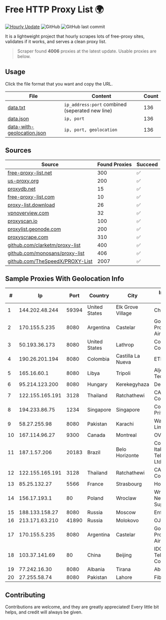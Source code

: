 
# Free HTTP Proxy List 🌍

[![Hourly Update](https://github.com/mertguvencli/http-proxy-list/actions/workflows/main.yml/badge.svg?branch=main)](https://github.com/mertguvencli/http-proxy-list/actions/workflows/main.yml)
![GitHub](https://img.shields.io/github/license/mertguvencli/http-proxy-list)
![GitHub last commit](https://img.shields.io/github/last-commit/mertguvencli/http-proxy-list)

It is a lightweight project that hourly scrapes lots of free-proxy sites, validates if it works, and serves a clean proxy list.


> Scraper found **4006** proxies at the latest update. Usable proxies are below.

## Usage

Click the file format that you want and copy the URL.


|File|Content|Count|
|----|-------|-----|
|[data.txt](https://raw.githubusercontent.com/mertguvencli/http-proxy-list/main/proxy-list/data.txt)|`ip_address:port` combined (seperated new line)|136|
|[data.json](https://raw.githubusercontent.com/mertguvencli/http-proxy-list/main/proxy-list/data.json)|`ip, port`|136|
|[data-with-geolocation.json](https://raw.githubusercontent.com/mertguvencli/http-proxy-list/main/proxy-list/data-with-geolocation.json)|`ip, port, geolocation`|136|

## Sources

|Source|Found Proxies|Succeed|
|------|-------------|-------|
|[free-proxy-list.net](https://free-proxy-list.net)|300|✅|
|[us-proxy.org](https://www.us-proxy.org)|200|✅|
|[proxydb.net](http://proxydb.net)|15|✅|
|[free-proxy-list.com](https://free-proxy-list.com/?page=&port=&type%5B%5D=http&type%5B%5D=https&up_time=0&search=Search)|10|✅|
|[proxy-list.download](https://www.proxy-list.download/HTTP)|26|✅|
|[vpnoverview.com](https://vpnoverview.com/privacy/anonymous-browsing/free-proxy-servers)|32|✅|
|[proxyscan.io](https://www.proxyscan.io)|100|✅|
|[proxylist.geonode.com](https://proxylist.geonode.com/api/proxy-list?limit=300&page=1&sort_by=lastChecked&sort_type=desc&protocols=http,https)|200|✅|
|[proxyscrape.com](https://api.proxyscrape.com/v2/?request=displayproxies&protocol=http&timeout=10000&country=all&ssl=all&anonymity=all)|310|✅|
|[github.com/clarketm/proxy-list](https://raw.githubusercontent.com/clarketm/proxy-list/master/proxy-list-raw.txt)|400|✅|
|[github.com/monosans/proxy-list](https://raw.githubusercontent.com/monosans/proxy-list/main/proxies/http.txt)|406|✅|
|[github.com/TheSpeedX/PROXY-List](https://raw.githubusercontent.com/TheSpeedX/PROXY-List/master/http.txt)|2007|✅|


## Sample Proxies With Geolocation Info

|#|Ip|Port|Country|City|Internet Service Provider|
|-|--|----|-------|----|-------------------------|
|1|144.202.48.244|59394|United States|Elk Grove Village|Choopa|
|2|170.155.5.235|8080|Argentina|Castelar|Gobernacion de la Provincia de Buenos Aires|
|3|50.193.36.173|8080|United States|Lathrop|Comcast Cable Communications|
|4|190.26.201.194|8080|Colombia|Castilla La Nueva|ETB - Colombia|
|5|165.16.60.1|8080|Libya|Tripoli|Aljeel Aljadeed For Technology|
|6|95.214.123.200|8080|Hungary|Kerekegyhaza|Deltakon Kft.|
|7|122.155.165.191|3128|Thailand|Ratchathewi|CAT Telecom Public Company Limited|
|8|194.233.86.75|1234|Singapore|Singapore|Contabo Asia Private Limited|
|9|58.27.255.98|8080|Pakistan|Karachi|Wateen Telecom Limited|
|10|167.114.96.27|9300|Canada|Montreal|OVH SAS|
|11|187.1.57.206|20183|Brazil|Belo Horizonte|Companhia Itabirana TelecomunicaÔÔes Ltda|
|12|122.155.165.191|3128|Thailand|Ratchathewi|CAT Telecom Public Company Limited|
|13|85.25.132.27|5566|France|Strasbourg|Host Europe GmbH|
|14|156.17.193.1|80|Poland|Wroclaw|Wroclaw Centre of Networking and Supercomputing|
|15|188.133.158.27|8080|Russia|Moscow|Enforta-MSK|
|16|213.171.63.210|41890|Russia|Molokovo|OJSC Comcor|
|17|170.155.5.235|8080|Argentina|Castelar|Gobernacion de la Provincia de Buenos Aires|
|18|103.37.141.69|80|China|Beijing|IDC, China Telecommunications Corporation|
|19|77.242.16.30|8080|Albania|Tirana|Abissnet ISP|
|20|27.255.58.74|8080|Pakistan|Lahore|Fiberlink|



## Contributing

Contributions are welcome, and they are greatly appreciated! Every
little bit helps, and credit will always be given.

